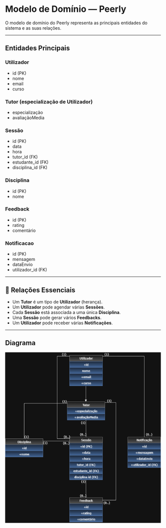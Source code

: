 # Modelo de Domínio — Peerly

O modelo de domínio do Peerly representa as principais entidades do sistema e as suas relações.

---

## Entidades Principais

### Utilizador
- id (PK)
- nome
- email
- curso

### Tutor (especialização de Utilizador)
- especialização
- avaliaçãoMedia

### Sessão
- id (PK)
- data
- hora
- tutor_id (FK)
- estudante_id (FK)
- disciplina_id (FK)

### Disciplina
- id (PK)
- nome

### Feedback
- id (PK)
- rating
- comentário

### Notificacao
- id (PK)
- mensagem
- dataEnvio
- utilizador_id (FK)

---

## 🔗 Relações Essenciais
- Um **Tutor** é um tipo de **Utilizador** (herança).  
- Um **Utilizador** pode agendar várias **Sessões**.  
- Cada **Sessão** está associada a uma única **Disciplina**.  
- Uma **Sessão** pode gerar vários **Feedbacks**.  
- Um **Utilizador** pode receber várias **Notificações**.  

---

## Diagrama

<p align="center">
  <img src="../docs/diagrams/MODELODEDOMINIO.png" alt="MODELO DE DOMINIO" width="550"/>



